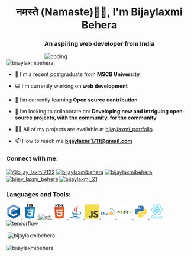 
<h1 align="center">नमस्ते (Namaste)🙏🏻, I'm Bijaylaxmi Behera</h1>
<h3 align="center">An aspiring web developer from India</h3>
<img align="right" alt="coding" width="400px" src="https://images.lemonly.com/wp-content/uploads/2018/08/07150313/Homebase_Thumb_v01.gif">

<p align="left"> <img src="https://komarev.com/ghpvc/?username=bijaylaxmibehera&label=Profile%20views&color=0e75b6&style=flat" alt="bijaylaxmibehera" /> </p>

<!-- <p align="left"> <a href="https://github.com/ryo-ma/github-profile-trophy"><img src="https://github-profile-trophy.vercel.app/?username=bijaylaxmibehera" alt="bijaylaxmibehera" /></a> </p> -->
- 🔭 I'm a recent postgraduate from **MSCB University**
- 💻 I'm currently working on **web development**
- 🌱 I’m currently learning **Open source contribution**
- 👯 I’m looking to collaborate on: **Developing new and intriguing open-source projects, with the community, for the community**

- 👨‍💻 All of my projects are available at [bijaylaxmi_portfolio](https://bijaylaxmi-behera-portfolio.netlify.app/project.html)
<!-- - 👨‍💻 All of my projects are available at [https://bijaylaxmi-behera-portfolio.netlify.app/](https://bijaylaxmi-behera-portfolio.netlify.app/) -->

- 📫 How to reach me **bijaylaxmi1711@gmail.com**

<h3 align="left">Connect with me:</h3>
<p align="left">
<a href="https://twitter.com/@bijay_laxmi7122" target="blank"><img align="center" src="https://raw.githubusercontent.com/rahuldkjain/github-profile-readme-generator/master/src/images/icons/Social/twitter.svg" alt="@bijay_laxmi7122" height="30" width="40" /></a>
<a href="https://linkedin.com/in/bijaylaxmibehera" target="blank"><img align="center" src="https://raw.githubusercontent.com/rahuldkjain/github-profile-readme-generator/master/src/images/icons/Social/linked-in-alt.svg" alt="bijaylaxmibehera" height="30" width="40" /></a>
<a href="https://codesandbox.com/bijaylaxmibehera" target="blank"><img align="center" src="https://raw.githubusercontent.com/rahuldkjain/github-profile-readme-generator/master/src/images/icons/Social/codesandbox.svg" alt="bijaylaxmibehera" height="30" width="40" /></a>
<a href="https://instagram.com/bijay_laxmi_behera" target="blank"><img align="center" src="https://raw.githubusercontent.com/rahuldkjain/github-profile-readme-generator/master/src/images/icons/Social/instagram.svg" alt="bijay_laxmi_behera" height="30" width="40" /></a>
<a href="https://www.hackerrank.com/bijaylaxmi_21" target="blank"><img align="center" src="https://raw.githubusercontent.com/rahuldkjain/github-profile-readme-generator/master/src/images/icons/Social/hackerrank.svg" alt="bijaylaxmi_21" height="30" width="40" /></a>
</p>

<h3 align="left">Languages and Tools:</h3>
<p align="left"> <a href="https://www.cprogramming.com/" target="_blank" rel="noreferrer"> <img src="https://raw.githubusercontent.com/devicons/devicon/master/icons/c/c-original.svg" alt="c" width="40" height="40"/> </a> <a href="https://www.w3schools.com/css/" target="_blank" rel="noreferrer"> <img src="https://raw.githubusercontent.com/devicons/devicon/master/icons/css3/css3-original-wordmark.svg" alt="css3" width="40" height="40"/> </a> <a href="https://git-scm.com/" target="_blank" rel="noreferrer"> <img src="https://www.vectorlogo.zone/logos/git-scm/git-scm-icon.svg" alt="git" width="40" height="40"/> </a> <a href="https://www.w3.org/html/" target="_blank" rel="noreferrer"> <img src="https://raw.githubusercontent.com/devicons/devicon/master/icons/html5/html5-original-wordmark.svg" alt="html5" width="40" height="40"/> </a> <a href="https://www.java.com" target="_blank" rel="noreferrer"> <img src="https://raw.githubusercontent.com/devicons/devicon/master/icons/java/java-original.svg" alt="java" width="40" height="40"/> </a> <a href="https://developer.mozilla.org/en-US/docs/Web/JavaScript" target="_blank" rel="noreferrer"> <img src="https://raw.githubusercontent.com/devicons/devicon/master/icons/javascript/javascript-original.svg" alt="javascript" width="40" height="40"/> </a> <a href="https://www.mysql.com/" target="_blank" rel="noreferrer"> <img src="https://raw.githubusercontent.com/devicons/devicon/master/icons/mysql/mysql-original-wordmark.svg" alt="mysql" width="40" height="40"/> </a> <a href="https://nodejs.org" target="_blank" rel="noreferrer"> <img src="https://raw.githubusercontent.com/devicons/devicon/master/icons/nodejs/nodejs-original-wordmark.svg" alt="nodejs" width="40" height="40"/> </a> <a href="https://www.python.org" target="_blank" rel="noreferrer"> <img src="https://raw.githubusercontent.com/devicons/devicon/master/icons/python/python-original.svg" alt="python" width="40" height="40"/> </a> <a href="https://reactjs.org/" target="_blank" rel="noreferrer"> <img src="https://raw.githubusercontent.com/devicons/devicon/master/icons/react/react-original-wordmark.svg" alt="react" width="40" height="40"/> </a> <a href="https://www.tensorflow.org" target="_blank" rel="noreferrer"> <img src="https://www.vectorlogo.zone/logos/tensorflow/tensorflow-icon.svg" alt="tensorflow" width="40" height="40"/> </a> </p>

<p>&nbsp;<img align="center" src="https://github-readme-stats.vercel.app/api?username=bijaylaxmibehera&show_icons=true&locale=en" alt="bijaylaxmibehera" /></p>

<p><img align="center" src="https://github-readme-streak-stats.herokuapp.com/?user=bijaylaxmibehera&" alt="bijaylaxmibehera" /></p>



